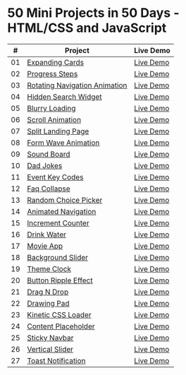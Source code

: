 # 50 Mini Projects in 50 Days - HTML/CSS and JavaScript


|  #  | Project                                                                                                                     | Live Demo                                                                         |
| :-: | --------------------------------------------------------------------------------------------------------------------------- | --------------------------------------------------------------------------------- |
| 01  | [Expanding Cards](https://github.com/maverickmaruthi/50projects50days/tree/main/expanding-cards)                             | [Live Demo](https://50mini-projects-50days.netlify.app/expanding-cards/index.html)               |
| 02  | [Progress Steps](https://github.com/maverickmaruthi/50projects50days/tree/main/progress-steps)                               | [Live Demo](https://50mini-projects-50days.netlify.app/progress-steps/index.html)                |
| 03  | [Rotating Navigation Animation](https://50mini-projects-50days.netlify.app//projects/rotating-navigation/)         | [Live Demo](https://50mini-projects-50days.netlify.app/rotating-navigation/index.html) |
| 04  | [Hidden Search Widget](https://github.com/maverickmaruthi/50projects50days/tree/main/hidden-search-widget)                          | [Live Demo](https://50mini-projects-50days.netlify.app/hidden-search-widget/index.html)          |
| 05  | [Blurry Loading](https://github.com/maverickmaruthi/50projects50days/tree/main/blurry-loading)                               | [Live Demo](https://50mini-projects-50days.netlify.app/blurry-loading/index.html)                |
| 06  | [Scroll Animation](https://github.com/maverickmaruthi/50projects50days/tree/main/scroll-animation)                               | [Live Demo](https://50mini-projects-50days.netlify.app/scroll-animation/index.html)                |
| 07  | [Split Landing Page](https://github.com/maverickmaruthi/50projects50days/tree/main/split-landing-page)                               | [Live Demo](https://50mini-projects-50days.netlify.app/split-landing-page/index.html)                |
| 08  | [Form Wave Animation](https://github.com/maverickmaruthi/50projects50days/tree/main/form-wave-animation)                               | [Live Demo](https://50mini-projects-50days.netlify.app/form-wave-animation/index.html)                |
| 09  | [Sound Board](https://github.com/maverickmaruthi/50projects50days/tree/main/sound-board)                               | [Live Demo](https://50mini-projects-50days.netlify.app/sound-board/index.html)                |
| 10  | [Dad Jokes](https://github.com/maverickmaruthi/50projects50days/tree/main/dad-jokes)                               | [Live Demo](https://50mini-projects-50days.netlify.app/dad-jokes/index.html)                |
| 11  | [Event Key Codes](https://github.com/maverickmaruthi/50projects50days/tree/main/event-key-codes)                               | [Live Demo](https://50mini-projects-50days.netlify.app/event-key-codes/index.html)                |
| 12 | [Faq Collapse](https://github.com/maverickmaruthi/50projects50days/tree/main/faq-collapse)                               | [Live Demo](https://50mini-projects-50days.netlify.app/faq-collapse/index.html)                |
| 13  | [Random Choice Picker](https://github.com/maverickmaruthi/50projects50days/tree/main/random-choice-picker)                               | [Live Demo](https://50mini-projects-50days.netlify.app/random-choice-picker/index.html)                |
| 14 | [Animated Navigation](https://github.com/maverickmaruthi/50projects50days/tree/main/animated-navigation)                               | [Live Demo](https://50mini-projects-50days.netlify.app/animated-navigation/index.html)                |
| 15  | [Increment Counter](https://github.com/maverickmaruthi/50projects50days/tree/main/increment-counter)                               | [Live Demo](https://50mini-projects-50days.netlify.app/increment-counter/index.html)                |
| 16 | [Drink Water](https://github.com/maverickmaruthi/50projects50days/tree/main/drink-water)                               | [Live Demo](https://50mini-projects-50days.netlify.app/drink-water/index.html)                |
| 17  | [Movie App](https://github.com/maverickmaruthi/50projects50days/tree/main/movie-app)                               | [Live Demo](https://50mini-projects-50days.netlify.app/movie-app/index.html)                |
| 18 | [Background Slider](https://github.com/maverickmaruthi/50projects50days/tree/main/background-slider)                               | [Live Demo](https://50mini-projects-50days.netlify.app/background-slider/index.html)                |
| 19  | [Theme Clock](https://github.com/maverickmaruthi/50projects50days/tree/main/theme-clock)                               | [Live Demo](https://50mini-projects-50days.netlify.app/theme-clock/index.html)                |
| 20 | [Button Ripple Effect](https://github.com/maverickmaruthi/50projects50days/tree/main/button-ripple-effect)                               | [Live Demo](https://50mini-projects-50days.netlify.app/button-ripple-effect/index.html)                |
| 21 | [Drag N Drop](https://github.com/maverickmaruthi/50projects50days/tree/main/drag-n-drop)                               | [Live Demo](https://50mini-projects-50days.netlify.app/drag-n-drop/index.html)                |
| 22 | [Drawing Pad](https://github.com/maverickmaruthi/50projects50days/tree/main/drawing-pad)                               | [Live Demo](https://50mini-projects-50days.netlify.app/drawing-pad/index.html)                |
| 23 | [Kinetic CSS Loader](https://github.com/maverickmaruthi/50projects50days/tree/main/kinetic-css-loader)                               | [Live Demo](https://50mini-projects-50days.netlify.app/kinetic-css-loader/index.html)                |
| 24 | [Content Placeholder](https://github.com/maverickmaruthi/50projects50days/tree/main/content-placeholder)                               | [Live Demo](https://50mini-projects-50days.netlify.app/content-placeholder/index.html)                |
| 25 | [Sticky Navbar](https://github.com/maverickmaruthi/50projects50days/tree/main/sticky-navbar)                               | [Live Demo](https://50mini-projects-50days.netlify.app/sticky-navbar/index.html)                |
| 26 | [Vertical Slider](https://github.com/maverickmaruthi/50projects50days/tree/main/vertical-slider)                               | [Live Demo](https://50mini-projects-50days.netlify.app/vertical-slider/index.html)                |
| 27 | [Toast Notification](https://github.com/maverickmaruthi/50projects50days/tree/main/toast-notification)                               | [Live Demo](https://50mini-projects-50days.netlify.app/toast-notification/index.html)                |